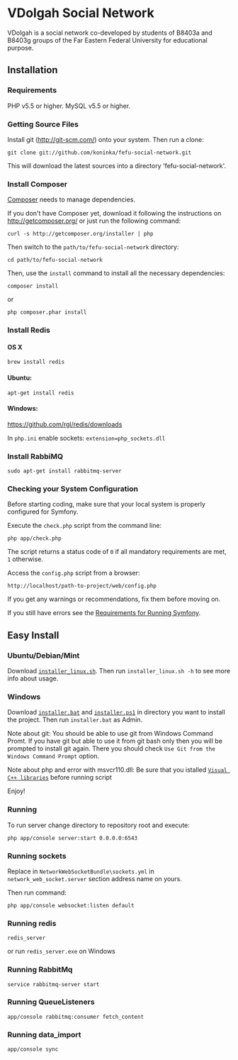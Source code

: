 VDolgah Social Network
========================

VDolgah is a social network co-developed by students of B8403a and B8403g
groups of the Far Eastern Federal University for educational purpose.

Installation
------------------------

### Requirements

PHP v5.5 or higher.
MySQL v5.5 or higher.

### Getting Source Files

Install git (http://git-scm.com/) onto your system. Then run a clone:

    git clone git://github.com/koninka/fefu-social-network.git

This will download the latest sources into a directory 'fefu-social-network'.

### Install Composer

[Composer][1] needs to manage dependencies.

If you don't have Composer yet, download it following the instructions on
http://getcomposer.org/ or just run the following command:

    curl -s http://getcomposer.org/installer | php

Then switch to the `path/to/fefu-social-network` directory:

    cd path/to/fefu-social-network

Then, use the `install` command to install all the necessary dependencies:

    composer install

or

    php composer.phar install
    
### Install Redis

#### OS X

   `brew install redis`
   
#### Ubuntu:

   `apt-get install redis`
   
#### Windows:

   https://github.com/rgl/redis/downloads
   
   In `php.ini` enable sockets: `extension=php_sockets.dll`

### Install RabbiMQ
    sudo apt-get install rabbitmq-server

### Checking your System Configuration

Before starting coding, make sure that your local system is properly
configured for Symfony.

Execute the `check.php` script from the command line:

    php app/check.php

The script returns a status code of `0` if all mandatory requirements are met,
`1` otherwise.

Access the `config.php` script from a browser:

    http://localhost/path-to-project/web/config.php

If you get any warnings or recommendations, fix them before moving on.

If you still have errors see the [Requirements for Running Symfony][2].

## Easy Install

### Ubuntu/Debian/Mint

Download [`installer_linux.sh`][installer_linux].
Then run `installer_linux.sh -h` to see more info about usage.

### Windows
Download [`installer.bat`][installer.bat] and [`installer.ps1`][installer.ps1]
in directory you want to install the project. Then run `installer.bat` as Admin.

Note about git:
You should be able to use git from Windows Command Promt. If you have git but
able to use it from git bash only then you will be prompted to install git
again. There you should check `Use Git from the Windows Command Prompt` option.

Note about php and error with msvcr110.dll:
Be sure that you istalled [`Visual C++ libraries`][Visual_C++_libraries]
before running script

Enjoy!

### Running

To run server change directory to repository root and execute:

    php app/console server:start 0.0.0.0:6543
    
### Running sockets

Replace in `NetworkWebSocketBundle\sockets.yml` in `network_web_socket.server` section address name on yours.

Then run command:

   `php app/console websocket:listen default`
   
### Running redis
   
   `redis_server`
   
   or run `redis_server.exe` on Windows

### Running RabbitMq
    service rabbitmq-server start

### Running QueueListeners
    app/console rabbitmq:consumer fetch_content

### Running data_import
    app/console sync

[1]:  http://getcomposer.org/
[2]:  http://symfony.com/doc/current/reference/requirements.html
[installer_linux]: https://raw.githubusercontent.com/koninka/fefu-social-network/master/installer_linux.sh
[installer.bat]: https://raw.githubusercontent.com/koninka/fefu-social-network/master/installer.bat
[installer.ps1]: https://raw.githubusercontent.com/koninka/fefu-social-network/master/installer.ps1
[Visual_C++_libraries]: http://www.microsoft.com/en-us/download/details.aspx?id=30679
